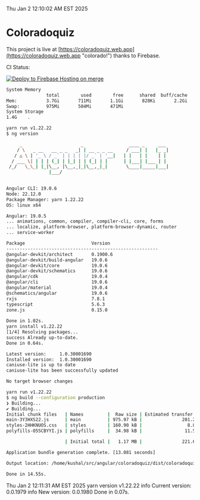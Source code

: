 Thu Jan  2 12:10:02 AM EST 2025

# Coloradoquiz


This project is live at [https://coloradoquiz.web.app](https://coloradoquiz.web.app "colorado!") thanks to Firebase.

CI Status: 

[![Deploy to Firebase Hosting on merge](https://github.com/teamkushal/coloradoquiz/actions/workflows/firebase-hosting-merge.yml/badge.svg)](https://github.com/teamkushal/coloradoquiz/actions/workflows/firebase-hosting-merge.yml)

```bash
System Memory
               total        used        free      shared  buff/cache   available
Mem:           3.7Gi       711Mi       1.1Gi       828Ki       2.2Gi       3.0Gi
Swap:          975Mi       504Mi       471Mi
System Storage
1.4G	.
```
```bash
yarn run v1.22.22
$ ng version

     _                      _                 ____ _     ___
    / \   _ __   __ _ _   _| | __ _ _ __     / ___| |   |_ _|
   / △ \ | '_ \ / _` | | | | |/ _` | '__|   | |   | |    | |
  / ___ \| | | | (_| | |_| | | (_| | |      | |___| |___ | |
 /_/   \_\_| |_|\__, |\__,_|_|\__,_|_|       \____|_____|___|
                |___/
    

Angular CLI: 19.0.6
Node: 22.12.0
Package Manager: yarn 1.22.22
OS: linux x64

Angular: 19.0.5
... animations, common, compiler, compiler-cli, core, forms
... localize, platform-browser, platform-browser-dynamic, router
... service-worker

Package                         Version
---------------------------------------------------------
@angular-devkit/architect       0.1900.6
@angular-devkit/build-angular   19.0.6
@angular-devkit/core            19.0.6
@angular-devkit/schematics      19.0.6
@angular/cdk                    19.0.4
@angular/cli                    19.0.6
@angular/material               19.0.4
@schematics/angular             19.0.6
rxjs                            7.8.1
typescript                      5.6.3
zone.js                         0.15.0
    
Done in 1.02s.
yarn install v1.22.22
[1/4] Resolving packages...
success Already up-to-date.
Done in 0.64s.
```
```bash
Latest version:     1.0.30001690
Installed version:  1.0.30001690
caniuse-lite is up to date
caniuse-lite has been successfully updated

No target browser changes
```
```bash
yarn run v1.22.22
$ ng build --configuration production
❯ Building...
✔ Building...
Initial chunk files   | Names         |  Raw size | Estimated transfer size
main-3Y3HXS22.js      | main          | 975.97 kB |               201.22 kB
styles-2HHKNUOS.css   | styles        | 160.90 kB |                 8.88 kB
polyfills-O5SCBYYI.js | polyfills     |  34.98 kB |                11.52 kB

                      | Initial total |   1.17 MB |               221.62 kB

Application bundle generation complete. [13.081 seconds]

Output location: /home/kushal/src/angular/coloradoquiz/dist/coloradoquiz

Done in 14.55s.
```
Thu Jan  2 12:11:31 AM EST 2025
yarn version v1.22.22
info Current version: 0.0.1979
info New version: 0.0.1980
Done in 0.07s.
